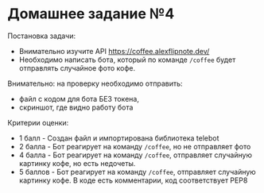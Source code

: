 # Домашнее задание №4
Постановка задачи:
- Внимательно изучите API https://coffee.alexflipnote.dev/
- Необходимо написать бота, который по команде `/coffee` будет отправлять случайное фото кофе.

Внимательно: на проверку необходимо отправить:
- файл с кодом для бота БЕЗ токена,
- скриншот, где видно работу бота

Критерии оценки:

- 1 балл - Создан файл и импортирована библиотека telebot
- 2 балла - Бот реагирует на команду `/coffee`, но не отправляет фото
- 4 балла - Бот реагирует на команду `/coffee`, отправляет случайную картинку кофе, но есть недочеты.
- 5 баллов - Бот реагирует на команду `/coffee`, отправляет случайную картинку кофе. В коде есть комментарии, код соответствует PEP8

